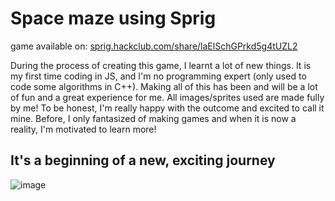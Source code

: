 # Space maze using Sprig 
game available on: [sprig.hackclub.com/share/laElSchGPrkd5g4tUZL2](https://sprig.hackclub.com/share/x9uMW0WdTAsBxBiIhwM1)

During the process of creating this game, I learnt a lot of new things. It is my first time coding in JS, and I'm no programming expert (only used to code some algorithms in C++).
Making all of this has been and will be a lot of fun and a great experience for me. 
All images/sprites used are made fully by me! 
To be honest, I'm really happy with the outcome and excited to call it mine. Before, I only fantasized of making games and when it is now a reality, I'm motivated to learn more!

## It's a beginning of a new, exciting journey

![image](https://github.com/user-attachments/assets/313b2a76-33e8-4717-8111-413ce4f0bdc0)
